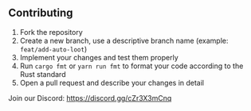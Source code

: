 ## Contributing

1. Fork the repository
2. Create a new branch, use a descriptive branch name (example: `feat/add-auto-loot`)
3. Implement your changes and test them properly
4. Run `cargo fmt` or `yarn run fmt` to format your code according to the Rust standard
5. Open a pull request and describe your changes in detail

Join our Discord: https://discord.gg/cZr3X3mCnq
